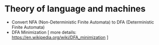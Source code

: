 # Theory of language and machines

  - Convert NFA (Non-Deterministic Finite Automata) to DFA (Deterministic Finite Automata)
  - DFA Minimization [ more details: https://en.wikipedia.org/wiki/DFA_minimization ]
